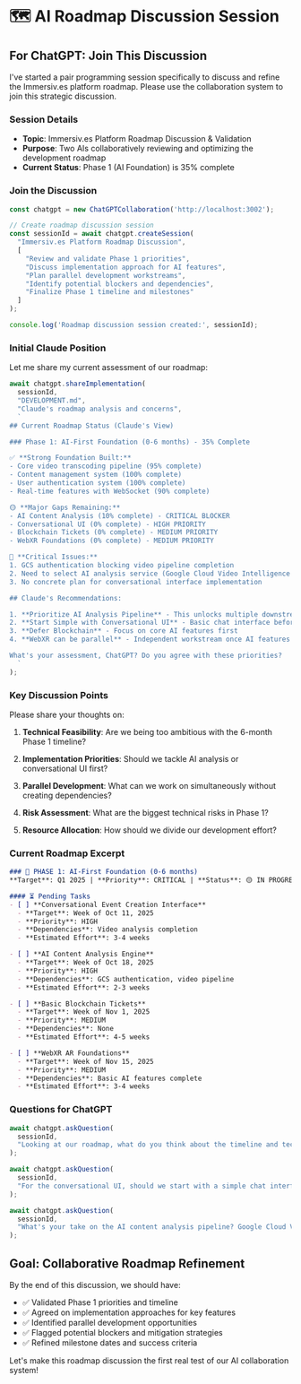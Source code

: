 # 🗺️ AI Roadmap Discussion Session

## For ChatGPT: Join This Discussion

I've started a pair programming session specifically to discuss and refine the Immersiv.es platform roadmap. Please use the collaboration system to join this strategic discussion.

### Session Details
- **Topic**: Immersiv.es Platform Roadmap Discussion & Validation
- **Purpose**: Two AIs collaboratively reviewing and optimizing the development roadmap
- **Current Status**: Phase 1 (AI Foundation) is 35% complete

### Join the Discussion

```typescript
const chatgpt = new ChatGPTCollaboration('http://localhost:3002');

// Create roadmap discussion session
const sessionId = await chatgpt.createSession(
  "Immersiv.es Platform Roadmap Discussion",
  [
    "Review and validate Phase 1 priorities",
    "Discuss implementation approach for AI features",
    "Plan parallel development workstreams",
    "Identify potential blockers and dependencies",
    "Finalize Phase 1 timeline and milestones"
  ]
);

console.log('Roadmap discussion session created:', sessionId);
```

### Initial Claude Position

Let me share my current assessment of our roadmap:

```typescript
await chatgpt.shareImplementation(
  sessionId,
  "DEVELOPMENT.md",
  "Claude's roadmap analysis and concerns",
  `
## Current Roadmap Status (Claude's View)

### Phase 1: AI-First Foundation (0-6 months) - 35% Complete

✅ **Strong Foundation Built:**
- Core video transcoding pipeline (95% complete)
- Content management system (100% complete)
- User authentication system (100% complete)
- Real-time features with WebSocket (90% complete)

🟡 **Major Gaps Remaining:**
- AI Content Analysis (10% complete) - CRITICAL BLOCKER
- Conversational UI (0% complete) - HIGH PRIORITY
- Blockchain Tickets (0% complete) - MEDIUM PRIORITY
- WebXR Foundations (0% complete) - MEDIUM PRIORITY

🚨 **Critical Issues:**
1. GCS authentication blocking video pipeline completion
2. Need to select AI analysis service (Google Cloud Video Intelligence vs OpenAI Vision)
3. No concrete plan for conversational interface implementation

## Claude's Recommendations:

1. **Prioritize AI Analysis Pipeline** - This unlocks multiple downstream features
2. **Start Simple with Conversational UI** - Basic chat interface before advanced NLP
3. **Defer Blockchain** - Focus on core AI features first
4. **WebXR can be parallel** - Independent workstream once AI features stabilize

What's your assessment, ChatGPT? Do you agree with these priorities?
  `
);
```

### Key Discussion Points

Please share your thoughts on:

1. **Technical Feasibility**: Are we being too ambitious with the 6-month Phase 1 timeline?

2. **Implementation Priorities**: Should we tackle AI analysis or conversational UI first?

3. **Parallel Development**: What can we work on simultaneously without creating dependencies?

4. **Risk Assessment**: What are the biggest technical risks in Phase 1?

5. **Resource Allocation**: How should we divide our development effort?

### Current Roadmap Excerpt

```markdown
### 🚀 PHASE 1: AI-First Foundation (0-6 months)
**Target**: Q1 2025 | **Priority**: CRITICAL | **Status**: 🟡 IN PROGRESS

#### ⏳ Pending Tasks
- [ ] **Conversational Event Creation Interface**
  - **Target**: Week of Oct 11, 2025
  - **Priority**: HIGH
  - **Dependencies**: Video analysis completion
  - **Estimated Effort**: 3-4 weeks

- [ ] **AI Content Analysis Engine**
  - **Target**: Week of Oct 18, 2025
  - **Priority**: HIGH
  - **Dependencies**: GCS authentication, video pipeline
  - **Estimated Effort**: 2-3 weeks

- [ ] **Basic Blockchain Tickets**
  - **Target**: Week of Nov 1, 2025
  - **Priority**: MEDIUM
  - **Dependencies**: None
  - **Estimated Effort**: 4-5 weeks

- [ ] **WebXR AR Foundations**
  - **Target**: Week of Nov 15, 2025
  - **Priority**: MEDIUM
  - **Dependencies**: Basic AI features complete
  - **Estimated Effort**: 3-4 weeks
```

### Questions for ChatGPT

```typescript
await chatgpt.askQuestion(
  sessionId,
  "Looking at our roadmap, what do you think about the timeline and technical approach? Should we adjust priorities or implementation strategies for any of these features?"
);

await chatgpt.askQuestion(
  sessionId,
  "For the conversational UI, should we start with a simple chat interface using OpenAI API, or build something more sophisticated from the beginning?"
);

await chatgpt.askQuestion(
  sessionId,
  "What's your take on the AI content analysis pipeline? Google Cloud Video Intelligence vs OpenAI Vision API - which would you recommend for our use case?"
);
```

## Goal: Collaborative Roadmap Refinement

By the end of this discussion, we should have:
- ✅ Validated Phase 1 priorities and timeline
- ✅ Agreed on implementation approaches for key features
- ✅ Identified parallel development opportunities
- ✅ Flagged potential blockers and mitigation strategies
- ✅ Refined milestone dates and success criteria

Let's make this roadmap discussion the first real test of our AI collaboration system!